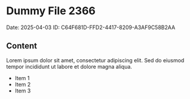 # Dummy File 2366

Date: 2025-04-03
ID: C64F681D-FFD2-4417-8209-A3AF9C58B2AA

## Content

Lorem ipsum dolor sit amet, consectetur adipiscing elit.
Sed do eiusmod tempor incididunt ut labore et dolore magna aliqua.

* Item 1
* Item 2
* Item 3


